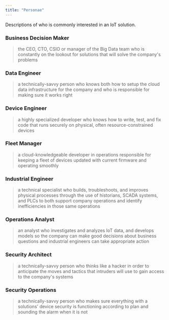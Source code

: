 ```yaml
---
title: "Personae"
---
```

Descriptions of who is commonly interested in an IoT solution.
<!--more-->

### Business Decision Maker
> the CEO, CTO, CSIO or manager of the Big Data team who is constantly on the lookout for solutions that will solve the company's problems

### Data Engineer
> a technically-savvy person who knows both how to setup the cloud data infrastructure for the company and who is responsible for making sure it works right 

### Device Engineer 
> a highly specialized developer who knows how to write, test, and fix code that runs securely on physical, often resource-constrained devices

### Fleet Manager
> a cloud-knowledgeable developer in operations responsible for keeping a fleet of devices updated with current firmware and operating smoothly
 
### Industrial Engineer
> a technical specialist who builds, troubleshoots, and improves physical processes through the use of historians, SCADA systems, and PLCs to both support company operations and identify inefficiencies in those same operations

### Operations Analyst
> an analyst who investigates and analyzes IoT data, and develops models so the company can make good decisions about business questions and industrial engineers can take appropriate action 

### Security Architect
> a technically-savvy person who thinks like a hacker in order to anticipate the moves and tactics that intruders will use to gain access to the company's systems 

### Security Operations
> a technically-savvy person who makes sure everything with a solutions' device security is functioning according to plan and sounding the alarm when it is not 

